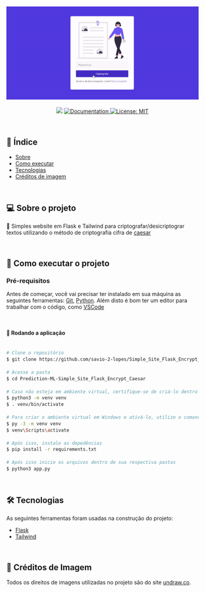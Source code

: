 <h3 align="center">
    <img alt="API" title="API" src="./static/1.gif" width="800px" />
</h3>
 
<p align="center"> 
   <img src="https://img.shields.io/badge/version-0.0.1-yellow.svg" />
  
  <a href="https://github.com/savio-2-lopes">
    <img alt="Documentation" src="https://img.shields.io/badge/documentation-yes-brightgreen.svg" target="_blank" />
  </a>
 
 <a href="https://github.com/savio-2-lopes">
    <img alt="License: MIT" src="https://img.shields.io/badge/License-MIT-blue.svg" target="_blank" />
  </a>
</p>

<br>

## :pushpin: Índice

- [Sobre](#sobre-o-projeto)
- [Como executar](#executar)
- [Tecnologias](#tecnologia)
- [Créditos de imagem](#creditos)

<br>

<a id="sobre-o-projeto"></a>

## 💻 Sobre o projeto

:book: Simples website em Flask e Tailwind para criptografar/desicriptograr textos utilizando o método de criptografia cifra de [caesar](https://pt.wikipedia.org/wiki/Cifra_de_C%C3%A9sar)

<br>

<a id="executar"></a>

## 🚀 Como executar o projeto

### Pré-requisitos

Antes de começar, você vai precisar ter instalado em sua máquina as seguintes ferramentas:
[Git](https://git-scm.com), [Python](https://www.python.org/).
Além disto é bom ter um editor para trabalhar com o código, como [VSCode](https://code.visualstudio.com/)

<br>

#### 🧭 Rodando a aplicação

```bash

# Clone o repositório
$ git clone https://github.com/savio-2-lopes/Simple_Site_Flask_Encrypt_Caesar.git

# Acesse a pasta 
$ cd Prediction-ML-Simple_Site_Flask_Encrypt_Caesar

# Caso não esteja em ambiente virtual, certifique-se de criá-lo dentro da pasta (em Linux/macOS) e ativá-lo
$ python3 -m venv venv
$ . venv/bin/activate

# Para criar o ambiente virtual em Windows e ativá-lo, utilize o comando abaixo
$ py -3 -m venv venv
$ venv\Scripts\activate

# Após isso, instale as depedências
$ pip install -r requirements.txt

# Após isso inicie os arquivos dentro de sua respectiva pastas
$ python3 app.py

```

<br>

<a id="tecnologia"></a>

## 🛠 Tecnologias

As seguintes ferramentas foram usadas na construção do projeto:

- [Flask](https://flask.palletsprojects.com/en/2.0.x/)
- [Tailwind](https://tailwindcss.com/)

<br>

<a id="creditos"></a>

## :memo: Créditos de Imagem

Todos os direitos de imagens utilizadas no projeto são do site [undraw.co](https://undraw.co/illustrations).